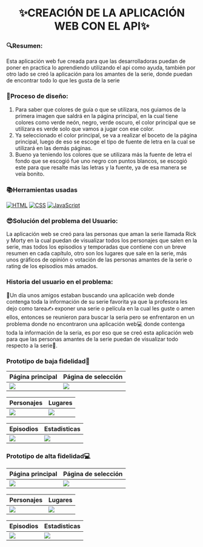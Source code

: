 <h1 align="center">✨CREACIÓN DE LA APLICACIÓN WEB CON EL API✨</h1>
<h3>🔍Resumen:</h3>
<p>Esta aplicación web fue creada para que las desarrolladoras puedan de poner en practica lo aprendiendo utilizando el api como ayuda, también por otro lado se creó la aplicación para los amantes de la serie, donde puedan de encontrar todo lo que les gusta de la serie</p>
<h3>🦋Proceso de diseño:</h3>
<ol>
<li>Para saber que colores de guía o que se utilizara, nos guiamos de la primera imagen que saldrá en la página principal, en la cual tiene colores como verde neón, negro, verde oscuro, el color principal que se utilizara es verde solo que vamos a jugar con ese color.</li>
<li>Ya seleccionado el color principal, se va a realizar el boceto de la página principal, luego de eso se escoge el tipo de fuente de letra en la cual se utilizará en las demás páginas.</li>
<li>Bueno ya teniendo los colores que se utilizara más la fuente de letra el fondo que se escogió fue uno negro con puntos blancos, se escogió este para que resalte más las letras y la fuente, ya de esa manera se veía bonito.</li>
</ol>
<h3>📚Herramientas usadas</h3>

[![HTML](https://img.shields.io/badge/HTML-%23E34F26.svg?logo=html5&logoColor=white)](#)
[![CSS](https://img.shields.io/badge/CSS-1572B6?logo=css3&logoColor=fff)](#)
[![JavaScript](https://img.shields.io/badge/JavaScript-F7DF1E?logo=javascript&logoColor=000)](#)

<h3>😎Solución del problema del Usuario:</h3>
<p>La aplicación web se creó para las personas que aman la serie llamada Rick y Morty en la cual puedan de visualizar todos los personajes que salen en la serie, mas todos los episodios y temporadas que contiene con un breve resumen en cada capítulo, otro son los lugares que sale en la serie, más unos gráficos de opinión o votación de las personas amantes de la serie o rating de los episodios más amados.</p>
<h3>Historia del usuario en el problema:</h3>
<p>🤙Un día unos amigos estaban buscando una aplicación web donde contenga toda la información de su serie favorita ya que la profesora les dejo como tarea✍️ exponer una serie o película en la cual les guste o amen ellos, entonces se reunieron para buscar la seria pero se enfrentaron en un problema donde no encontraron una aplicación web💻  donde contenga toda la información de la seria, es por eso que se creó esta aplicación web para que las personas amantes de la serie puedan de visualizar todo respecto a la serie🌻.</p>
<h3>Prototipo de baja fidelidad📝</h3>

| Página principal | Página de selección |
| ----------- | ----------- |
|<img src="https://i.postimg.cc/1tkbYvsg/Whats-App-Image-2024-09-12-at-11-38-37-AM.jpg" />|<img src="https://i.postimg.cc/VN5TfxNr/Whats-App-Image-2024-09-12-at-11-38-44-AM.jpg"/>|

| Personajes | Lugares |
| ----------- | ----------- |
|<img src="https://i.postimg.cc/1tkbYvsg/Whats-App-Image-2024-09-12-at-11-38-37-AM.jpg" />|<img src="https://i.postimg.cc/VN5TfxNr/Whats-App-Image-2024-09-12-at-11-38-44-AM.jpg"/>|

| Episodios | Estadisticas |
| ----------- | ----------- |
|<img src="https://i.postimg.cc/1tkbYvsg/Whats-App-Image-2024-09-12-at-11-38-37-AM.jpg" />|<img src="https://i.postimg.cc/VN5TfxNr/Whats-App-Image-2024-09-12-at-11-38-44-AM.jpg"/>|

<h3>Prototipo de alta fidelidad💻</h3>

| Página principal | Página de selección |
| ----------- | ----------- |
|<img src="https://i.postimg.cc/Qxsy99tr/2-33.jpg" />|<img src="https://i.postimg.cc/prM1ByJz/2-2.jpg"/>|

| Personajes | Lugares |
| ----------- | ----------- |
|<img src="https://i.postimg.cc/Qxsy99tr/2-33.jpg" />|<img src="https://i.postimg.cc/prM1ByJz/2-2.jpg"/>|

| Episodios | Estadisticas |
| ----------- | ----------- |
|<img src="https://i.postimg.cc/Qxsy99tr/2-33.jpg" />|<img src="https://i.postimg.cc/prM1ByJz/2-2.jpg"/>|









